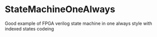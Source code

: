 # StateMachineOneAlways
Good example of FPGA verilog state machine in one  always style
with indexed states codeing

